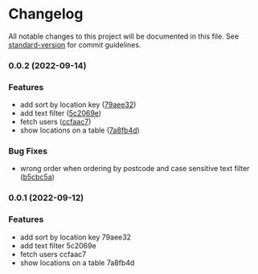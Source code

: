 # Changelog

All notable changes to this project will be documented in this file. See [standard-version](https://github.com/conventional-changelog/standard-version) for commit guidelines.

### 0.0.2 (2022-09-14)


### Features

* add sort by location key ([79aee32](https://github.com/victorseara/benawad-intermediate-react-coding-interview/commit/79aee322c0bbd4e704a3775da4377efda231eaa8))
* add text filter ([5c2069e](https://github.com/victorseara/benawad-intermediate-react-coding-interview/commit/5c2069e4418b5d3d98155077992a94101c46a0ce))
* fetch users ([ccfaac7](https://github.com/victorseara/benawad-intermediate-react-coding-interview/commit/ccfaac79cc2a07fede32f673c898d6a422ab1339))
* show locations on a table ([7a8fb4d](https://github.com/victorseara/benawad-intermediate-react-coding-interview/commit/7a8fb4de0ef390f153aea18f384a53405025e748))


### Bug Fixes

* wrong order when ordering by postcode and case sensitive text filter ([b5cbc5a](https://github.com/victorseara/benawad-intermediate-react-coding-interview/commit/b5cbc5a37abe27305d4a2b1c8e7041f70a4944d2))

### 0.0.1 (2022-09-12)


### Features

* add sort by location key 79aee32
* add text filter 5c2069e
* fetch users ccfaac7
* show locations on a table 7a8fb4d
